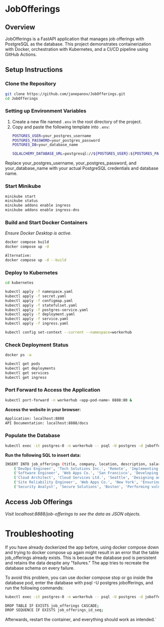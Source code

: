 # JobOfferings

## Overview
JobOfferings is a FastAPI application that manages job offerings with PostgreSQL as the database. This project demonstrates containerization with Docker, orchestration with Kubernetes, and a CI/CD pipeline using GitHub Actions.

## Setup Instructions

### Clone the Repository
```bash
git clone https://github.com/janepanov/JobOfferings.git
cd JobOfferings
```

### Setting up Environment Variables

1. Create a new file named `.env` in the root directory of the project.
2. Copy and paste the following template into `.env`:
   ```bash
   POSTGRES_USER=your_postgres_username
   POSTGRES_PASSWORD=your_postgres_password
   POSTGRES_DB=your_database_name

   SQLALCHEMY_DATABASE_URL=postgresql://${POSTGRES_USER}:${POSTGRES_PASSWORD}@db:5432/${POSTGRES_DB}
   ```
Replace your_postgres_username, your_postgres_password, and your_database_name with your actual PostgreSQL credentials and database name.

### Start Minikube
```bash
minikube start
minikube status
minikube addons enable ingress
minikube addons enable ingress-dns
```

### Build and Start Docker Containers
_Ensure Docker Desktop is active._
```bash
docker compose build
docker compose up -d

Alternative:
docker compose up -d --build
```

### Deploy to Kubernetes
```bash
cd kubernetes

kubectl apply -f namespace.yaml
kubectl apply -f secret.yaml
kubectl apply -f configmap.yaml
kubectl apply -f statefulset.yaml
kubectl apply -f postgres-service.yaml
kubectl apply -f deployment.yaml
kubectl apply -f service.yaml
kubectl apply -f ingress.yaml

kubectl config set-context --current --namespace=workerhub
```

### Check Deployment Status
```bash
docker ps -a

kubectl get pods
kubectl get deployments
kubectl get services
kubectl get ingress
```

### Port Forward to Access the Application
```bash
kubectl port-forward -n workerhub <app-pod-name> 8888:80 &
```

**Access the website in your browser:**
```bash
Application: localhost:8888
API Documentation: localhost:8888/docs
```

### Populate the Database
```bash
kubectl exec -it postgres-0 -n workerhub -- psql -U postgres -d jobofferings
```

**Run the following SQL to insert data:**

```bash
INSERT INTO job_offerings (title, company, location, description, salary, remote) VALUES
    ('DevOps Engineer', 'Tech Solutions Inc.', 'Remote', 'Implementing CI/CD pipelines using Jenkins and Kubernetes', 120000.0, true),
    ('Software Engineer', 'Web Apps Co.', 'San Francisco', 'Developing scalable web applications using Python and Django', 130000.0, false),
    ('Cloud Architect', 'Cloud Services Ltd.', 'Seattle', 'Designing and implementing cloud solutions on AWS', 140000.0, true),
    ('Site Reliability Engineer', 'Web Apps Co.', 'New York', 'Ensuring high availability and performance of web applications', 125000.0, false),
    ('Security Analyst', 'Secure Solutions', 'Boston', 'Performing vulnerability assessments and implementing security measures', 110000.0, true);
```

## Access Job Offerings
_Visit localhost:8888/job-offerings to see the data as JSON objects._

# Troubleshooting
If you have already dockerized the app before, using docker compose down and trying to docker compose up again might result in an error that the table job_offerings already exists. This is because the database pod is persistent and retains the data despite any "failures." The app tries to recreate the database schema on every failure.

To avoid this problem, you can use docker compose stop or go inside the database pod, enter the database with psql -U postgres jobofferings, and run the following commands:

```bash
kubectl exec -it postgres-0 -n workerhub -- psql -U postgres -d jobofferings

DROP TABLE IF EXISTS job_offerings CASCADE;
DROP SEQUENCE IF EXISTS job_offerings_id_seq;
```

Afterwards, restart the container, and everything should work as intended.`
